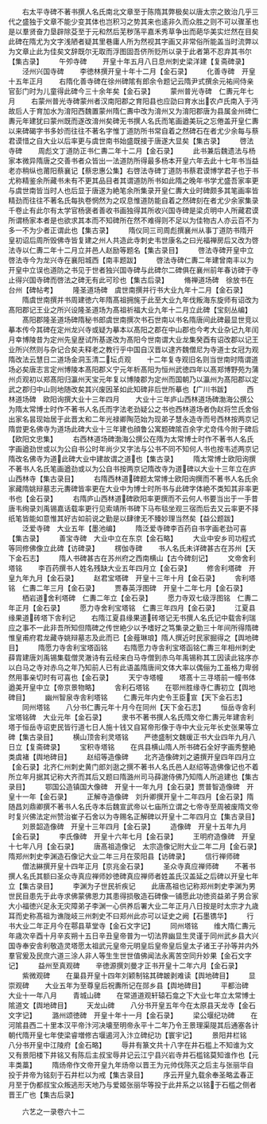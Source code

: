 <!-- { "loadSidebar": true } -->
　　右太平寺碑不著书撰人名氏南北文章至于陈隋其弊极矣以唐太宗之致治几乎三代之盛独于文章不能少变其体也岂积习之势其来也逺非久而众胜之则不可以骤革也是以羣贤奋力垦辟除芟至于元和然后芜秽荡平嘉禾秀草争出而葩华美实烂然在目矣此碑在隋尤为文字浅陋者疑其里巷庸人所为然视其字画又非常俗所能盖当时流弊以为文章止此为佳矣文辞既尔无取而浮图固吾侪所贬所以录于此者第不忍弃其书尔【集古录】
　　午夘寺碑
　　开皇十年五月八日息州刺史梁洋建【复斋碑录】
　　泾州兴国寺碑
　　李徳林撰开皇十年十二月【金石录】
　　化善寺碑　开皇十五年正月
　　右隋化善寺碑在徐州碑隂有郎余令题记云隋尹式撰余元祐间侍亲官彭门时为儿童得此碑今三十余年矣【金石录】
　　蒙州普光寺碑　仁夀元年七月
　　右蒙州普光寺碑蒙州者汉南阳郡之育阳县也应劭曰育水出农卢氏南入于沔故后人于育加水为淯阳西魏置蒙州隋仁夀中改为淯州又为淯阳郡唐为县属金州碑仁夀元年建犹曰蒙州既而遂改淯州矣碑无书撰人名氏而笔画遒美玩之忘倦盖开皇仁夀以来碑碣字书多妙而往往不著名字惟丁道防所书常自着之然碑石在者尤少余每与蔡君谟惜之自大业以后率更与虞世南书始盛既接于唐遂大显矣【集古录】
　　啓法寺碑
　　周彪文丁道防正书仁夀二年十二月【金石录】
　　此书兼后魏遗法与杨家本微异隋唐之交善书者众皆出一法道防所得最多杨本开皇六年去此十七年书当益老亦稍纵也莆阳蔡襄记【蔡忠惠公集】右啓法寺碑丁道防书蔡君谟博学君子也于书尤称精鉴余所藏书未有不更其品目者其谓道防所书如此隋之晚年书学尤盛吾家率更与虞世南皆当时人也后显于唐遂为絶笔余所集录开皇仁夀大业时碑颇多其笔画率皆精劲而往往不著名氏每执卷惘然为之叹息惟道防能自着之然碑刻在者尤少余家集录千卷止有此尔有太学官杨褒者善收书画独得其所收兴国寺碑是梁贞明中人所藏君谟所谓杨家本者是也欲求其本而不知碑所在然不难得则不足以为佳物古人亦云百不为多一不为少者正谓此也【集古录】
　　隋仪同三司周彪撰襄州从事丁道防书隋开皇初诏后周所毁佛寺皆复建之州人共造此寺刺史韦世康名之曰光福禅房后又改为啓法寺以仁夀二年十二月立并邑人赵励等题名【集古录目】
　　啓法寺碑开皇中立啓法寺今为龙兴寺在襄阳城西【南丰题跋】
　　啓法寺碑仁夀二年建曾南丰以为开皇中立误也道防之书见于世者独兴国寺碑与此碑尔二碑俱在襄州前年春访碑于寺止得兴国寺碑而啓法之碑无有此可珍也【集古后录】
　　脩禅道场碑　徐放书在台州【碑帖考】
　　隆圣道场碑　虞世南撰并行书大业九年十二月【金石录】
　　隋虞世南撰并书周建徳六年隋髙祖拥旄于此至大业九年伐叛海东旋师有诏改为髙阳郡记王业之所兴设隆圣道场为髙祖祈福大业九年十二月立此碑【宝刻丛编】
　　髙阳郡隆圣道场碑隋秘书郎虞世南撰次书石世南以书名隋唐间此碑最显世竞以摹本传今其碑在定州龙兴寺或疑为摹本以髙阳之郡在中山郡也今考大业杂记九年闰月幸博陵昔为定州先皇歴试所基遂改为髙阳今世南谓大业龙集癸酉有诏改郡以记王业所兴然则与杂记合矣夫释老之教行乎中国自汉晋以逮齐魏僧尼为寺道士女冠为观隋改法云慧日二道场金洞玉清二坛贞观
　　十二年复寺观旧名则当世南时隋谓道场必矣唐志言定州博陵本髙阳郡义宁元年析髙阳为恒州武徳四年以髙郑博野苑为蒲州贞观初以郑髙阳归瀛州天宝元年复以博陵郡为定州而国朝乃以瀛州为髙阳郡以定武之郡归中山则地随改矣其兴废因革如此知碑非后世所摹也【广川书跋】
　　西林道场碑　欧阳询撰大业十三年四月
　　大业十三年庐山西林道场碑渤海公撰公为隋太常博士时作不著书人名氏而字法老劲疑公之书也西林道场者伪赵将竺氏舍俗出家名昙现始居于此晋太和二年光禄卿陶范始为现弟子慧永造寺而号西林按两京记隋尝更名佛寺为道场此碑大业十三年建也顔鲁公寓题碑隂百余字尤竒伟今附于碑后【欧阳文忠集】
　　右西林道场碑渤海公撰公在隋为太常博士时作不著书人名氏字画遒劲世或以为公自书公时年尚少又字法与公书不同不知何人书也按韦述两京记隋改名佛寺为道此碑大业中建故谓之道也【集古录】
　　隋太常博士欧阳询撰不著书人名氏笔画遒劲或以为公自书按两京记隋改寺为道碑以大业十三年立在庐山西林寺【集古录目】
　　右隋西林道碑题太常博士欧阳询撰而不著书人名氏余家藏隋姚辩墓志元夀碑皆率更在大业中为博士时所书与此碑字体絶不类知其非率更书也【金石录】
　　右隋庐山西林道碑欧阳率更撰而不云何人书要当出于一手昔唐韦绚录刘禹锡嘉话载率更行见索靖所书碑下马布毯坐观三宿而后去又云率更不择纸笔皆能如意惟其好古如前说之勤是以肆律无不臻妙理当然矣【益公题跋】
　　泛爱寺碑　大业五年【墨池编】
　　隋泛爱寺碑李百药自书字画老劲可喜【集古录】
　　善宝寺碑　大业中立在东京【金石略】
　　大业中安乡司功程式等同修佛像立此碑【访碑录】
　　楞伽寺碑
　　书人名氏未详碑甚古在苏州【天下金石志】
　　隋人书碑甚古在苏州府之西南横山【古今碑刻记】
　　文帝舍利塔铭
　　李百药撰书人姓名残缺大业五年四月立【金石录】
　　修舎利塔碑　开皇九年九月【金石录】
　　赵君宝塔碑　开皇十三年十月【金石录】
　　舎利塔铭　仁夀二年三月【金石录】
　　贾春英浮图碑　开皇十二年七月【金石录】
　　栖岩道舍利塔碑　仁夀二年立【金石录】
　　愿力寺双七级浮图铭　仁夀二年正月【金石录】
　　愿力寺舍利宝塔铭　仁夀三年四月【金石录】
　　江夏县缘果道砖塔下舎利记
　　右隋江夏县缘果道砖塔记无书撰人名氏记中载舎利瑞应之事不一此非吾所知但隋碑之传世絶少以予嗜好之笃集录之勤三十年间所得隋碑惟皇甫府君龙藏寺姚辩墓志及此而已【金薤琳琅】隋人撰近时民家掘得之【舆地碑目】
　　隋愿力寺舎利宝塔函铭
　　右隋愿力寺舎利宝塔函铭仁夀三年相州刺史薛胄建唐刘禹锡集载僧灵澈诗有云经来白马寺僧到赤乌年禹锡称其工因读此铭序亦以白马之寺对赤乌之年乃知前人已有此语盖隋唐间文体大率以偶俪为工虽格力卑弱然用事亲切时有可喜也【金石录】
　　天宁寺塔幢
　　塔髙十三寻塔前一幢书体遒美开皇中立【帝京景物略】
　　舎利石塔铭
　　在鄂州胜缘寺仁夀初立【舆地碑目】
　　幽州智泉寺舎利塔铭
　　仁夀元年内史令王臣宣【天下金石志】
　　同州塔铭
　　八分书仁夀元年十月今在同州【天下金石志】
　　恒岳寺舎利宝塔铭碑　大业元年【金石录】
　　隶书不著书撰人名氏隋文帝仁夀元年建舎利塔于恒岳寺诏吏民皆行道七日人施十钱又自冩帝形像于寺中大业元年长史张果等立碑【集古录目】
　　横山顶舎利灵塔铭
　　严徳盛制文魏瑗正书大业四年九月八日立【复斋碑录】
　　宝积寺塔铭
　　在呉县横山隋人所书碑石全好字画秀整絶类虞褚【舆地碑目】
　　赵绍等造像碑
　　北齐造像碑刘之遴撰开皇四年四月立【金石录】北齐仁州刺史黄门郎刘逖之撰不著书人名氏邑人赵绍等造佛像记也不着所立年月据其记称大齐而其后又题曰隋潞州司马薛邈侍佛乃知隋人所追建也【集古录目】
　　鄂国公造镇国大像碑　开皇十一年九月【金石录】贾普智造像碑　开皇十一年【金石录】
　　正解寺造像碑　刘升卿撰开皇十二年四月【金石录】隋随昌刘鼎卿撰不著书人名氏寺本后魏宣武帝以七庙所立谓之七帝寺至周被废隋文帝时复兴佛法定州赞治崔子石舍以为寺赐名正解碑以开皇十二年四月立【集古录目】
　　刘景韶造像碑　开皇十三年四月【金石录】
　　造像碑　开皇十五年九月【金石录】
　　李氏像碑　开皇十六年七月【金石录】
　　王明府造像碑　开皇十七年八月【金石录】
　　唐髙祖造像记　太宗造像记附大业二年二月【金石录】隋郑州刺史李渊造石像记大业二年三月在荥阳县【访碑录】
　　信行禅师碑
　　僧法綝撰开皇十四年正月【京兆金石录】
　　圣众寺真应禅师碑
　　不著书撰人名氏其额曰圣众寺真应禅师妙徳碑真应禅师者姓盖氏汉盖延之后碑以开皇七年立【集古录目】
　　李渊为子世民祈疾记
　　此唐髙祖也记称郑州刺史李渊为男世民目患先于此寺求佛蒙佛恩力其患得损敬造石碑像一铺愿此功徳资益弟子男合家大小福徳兴足永无灾障弟子李渊一心供养后署大业二年正月八日按是时太宗才九歳耳而史称髙祖为谯陇岐三州刺史不曰郑州此亦可以证史之阙【石墨镌华】
　　行书大业二年正月今在鄠县草堂寺【金石文字记】
　　同州塔铭
　　维大隋仁夀元年歳次辛酉十月辛亥朔十五日辛丑皇帝普为一切法界幽显生灵谨于同州武乡县大兴国寺奉安舎利敬造灵塔愿太祖武元皇帝元明皇后皇帝皇后皇太子诸王子孙等并内外羣官爰及民庶六道三涂人非人等生生世世值佛闻法永离苦空同升妙果【金石文字记】
　　益州至真观碑
　　辛徳源撰刘曼才正书开皇十二年六月【金石录】
　　紫微观碑
　　在巢县开皇十四年刘颖制铭其碑皴剥难读【舆地碑目】
　　显崇观碑
　　大业五年为至尊皇后祝夀所记在郧乡县【舆地碑目】
　　平都治碑　大业十一年八月
　　青城山碑
　　在常道道观轩辕石龛之下大业七年立太常博士隂道文【舆地碑目】
　　天龙山碑
　　八分书开皇五年今在太原县天龙寺【金石文字记】
　　潞州颂徳碑　开皇十年十一月【金石录】
　　梁公堰纪功碑
　　在河隂县西二十里本汉平帝汴河决壊至明帝永平十二年乃令王景理渠隄其后通塞各计朝代隋开皇七年使梁睿増修古堰遏河入汴立碑纪功【寰宇记】
　　景阳井栏铭　八分书开皇中江陵府【金石略】
　　辱井有篆文共十八字在井石槛上不知谁为文又有景阳楼下井铭又有陈后主叔宝辱井记云江宁县兴岩寺井石槛铭莫知谁作也【元丰类藁】
　　隋炀帝作文帝开皇九年炀帝以晋王为元帅伐陈灭之后主与张丽华自投于井帝为铭刻于石井栏以为戒【集古录目】
　　序云开皇九载余奉圣略孟春正月至于伪都叔宝众叛逃形天地乃与爱姬张丽华等投于此井系之以铭于石槛之侧者晋王广也【集古后录】













　　六艺之一录卷六十二
